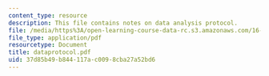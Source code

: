 ```yaml
---
content_type: resource
description: This file contains notes on data analysis protocol.
file: /media/https%3A/open-learning-course-data-rc.s3.amazonaws.com/16-810-engineering-design-and-rapid-prototyping-january-iap-2005/37d85b49b844117ac0098cba27a52bd6_dataprotocol.pdf
file_type: application/pdf
resourcetype: Document
title: dataprotocol.pdf
uid: 37d85b49-b844-117a-c009-8cba27a52bd6
---
```

